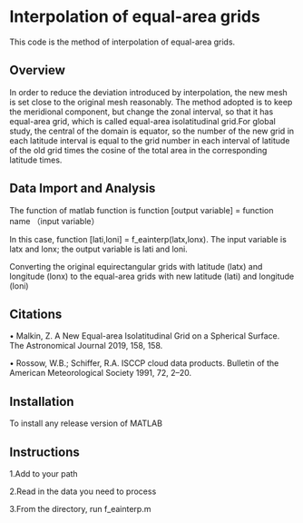 # Interpolation of equal-area grids
This code is the method of interpolation of equal-area grids.

## Overview
In order to reduce the deviation introduced by interpolation, the new mesh is set close to the original mesh reasonably. The method adopted is to keep the meridional component, but change the zonal interval, so that it has equal-area grid, which is called equal-area isolatitudinal grid.For global study, the central of the domain is equator, so the number of the new grid in each latitude interval is equal to the grid number in each interval of latitude of the old grid times the cosine of the total area in the corresponding latitude times.

## Data Import and Analysis
The function of matlab function is function [output variable] = function name （input variable）

In this case, function [lati,loni] = f_eainterp(latx,lonx). The input variable is latx and lonx; the output variable is lati and loni.

Converting the original equirectangular grids with latitude (latx) and longitude (lonx) to the equal-area grids with new latitude (lati) and longitude (loni) 


## Citations
• Malkin, Z. A New Equal-area Isolatitudinal Grid on a Spherical Surface. The Astronomical Journal 2019, 158, 158. 

• Rossow, W.B.; Schiffer, R.A. ISCCP cloud data products. Bulletin of the American Meteorological Society 1991, 72, 2–20.

## Installation
To install any release version of MATLAB

## Instructions
1.Add to your path

2.Read in the data you need to process

3.From the directory, run f_eainterp.m
